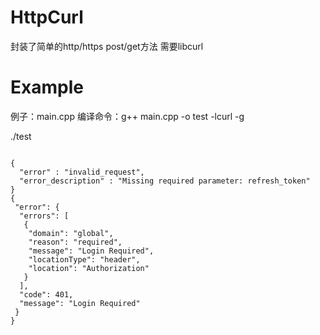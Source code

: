 # HttpCurl
封装了简单的http/https post/get方法
需要libcurl

# Example
例子：main.cpp
编译命令：g++ main.cpp -o test -lcurl -g

./test
~~~~~~~~~~~~~~~~~~~~~~~~~~~~~~~~~~~~~~~~~~~~~~~~~~~~~~~~~~~~~~~~~~~~~~~~~~~

{
  "error" : "invalid_request",
  "error_description" : "Missing required parameter: refresh_token"
}
{
 "error": {
  "errors": [
   {
    "domain": "global",
    "reason": "required",
    "message": "Login Required",
    "locationType": "header",
    "location": "Authorization"
   }
  ],
  "code": 401,
  "message": "Login Required"
 }
}

~~~~~~~~~~~~~~~~~~~~~~~~~~~~~~~~~~~~~~~~~~~~~~~~~~~~~~~~~~~~~~~~~~~~~~~~~~~
